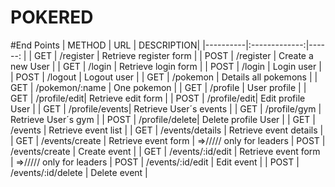 # POKERED
#End Points
| METHOD   |      URL      |  DESCRIPTION|
|----------|:-------------:|------:      |
| GET      |  /register    | Retrieve register form |
| POST     |  /register    | Create a new User      |
| GET      |  /login       | Retrieve  login form   |
| POST     |  /login       | Login user             |
| POST     |  /logout      | Logout user            |
| GET      |  /pokemon      | Details all pokemons     |
| GET      |  /pokemon/:name | One pokemon   |
| GET      |  /profile     | User profile     |
| GET      |  /profile/edit| Retrieve edit form  |
| POST     |  /profile/edit| Edit profile User  |
| GET      |  /profile/events| Retrieve User´s events |
| GET      |  /profile/gym   | Retrieve User´s gym  |
| POST     |  /profile/delete| Delete profile User  |
| GET      |  /events           | Retrieve event list |
| GET      |  /events/details   | Retrieve event details |
| GET      |  /events/create    | Retrieve event form | =>///// only for leaders 
| POST     |  /events/create    | Create event  |
| GET      |  /events/:id/edit      | Retrieve event form | =>///// only for leaders 
| POST     |  /events/:id/edit      | Edit event  |
| POST     |  /events/:id/delete    | Delete event  |





